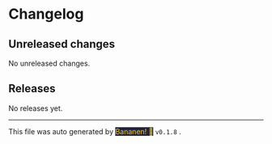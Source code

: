 
# Changelog


## Unreleased changes
            
No unreleased changes.

## Releases

No releases yet.

<hr>
            
This file was auto generated by [<span style="background-color: #24273a; color: #ffcc00">Bananen! 🍌</span>](https://github.com/strawmelonjuice/bananen/) `v0.1.8`
.